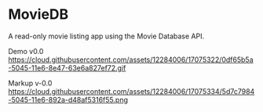 # MovieDB
A read-only movie listing app using the Movie Database API.

Demo v0.0
https://cloud.githubusercontent.com/assets/12284006/17075322/0df65b5a-5045-11e6-8e47-63e6a827ef72.gif

Markup v-0.0
https://cloud.githubusercontent.com/assets/12284006/17075334/5d7c7984-5045-11e6-892a-d48af5316f55.png

